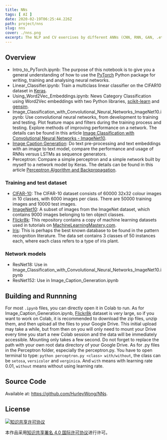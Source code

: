 ```yaml
---
title: NNs
tags: [ AI ]
date: 2020-02-19T06:25:44.226Z
path: project/nns
slug: nns
cover: ./nns.png
excerpt: The NLP and CV exercises by different ANNs (CNN, RNN, GAN, .etc).
---
```


## Overview
* Intro_to_PyTorch.ipynb: The purpose of this notebook is to give you a general understanding of how to use the [PyTorch](https://pytorch.org/) Python package for writing, training and analysing neural networks.
* Linear_Classifier.ipynb: Train a multiclass linear classifier on the CIFAR10 dataset in [Keras](https://keras.io/).
* Using_Word2Vec_Embeddings.ipynb: News Category Classification using Word2Vec embeddings with two Python libraries, [scikit-learn](https://scikit-learn.org/stable/) and [gensim](https://radimrehurek.com/gensim/).
* Image_Classification_with_Convolutional_Neural_Networks_ImageNet10.ipynb: Use convolutional neural networks, from development to training and testing. Plot feature maps and filters during the training process and testing. Explore methods of improving performance on a network. The details can be found in this article [Image Classification with Convolutional Neural Networks - ImageNet10](https://blog.withh.life/2020/03/image-classification-cnn/).
* [Image Caption Generation](Image_Caption_Generation.ipynb): Do text pre-processing and text embeddings with an image to text model, compare the performance and usage of RNNs versus LSTMs as sequence generators.
* Perceptron: Compare a simple perceptron and a simple network built by myself to a network model by Keras. The details can be found in this article [Perceptron Algorithm and Backpropagation](https://blog.withh.life/2020/04/iris-perceptron-backpropagation/).

### Training and test dataset
* [CIFAR-10](https://www.cs.toronto.edu/~kriz/cifar.html): The CIFAR-10 dataset consists of 60000 32x32 colour images in 10 classes, with 6000 images per class. There are 50000 training images and 10000 test images.
* [ImageNet10](https://github.com/MohammedAlghamdi/imagenet10): A subset of images from the ImageNet dataset, which contains 9000 images belonging to ten object classes.
* [Flickr8k](https://github.com/jbrownlee/Datasets/releases/tag/Flickr8k): This repository contains a copy of machine learning datasets used in tutorials on [MachineLearningMastery.com](https://machinelearningmastery.com/).
* [Iris](http://archive.ics.uci.edu/ml/datasets/iris): This is perhaps the best known database to be found in the pattern recognition literature.  The data set contains 3 classes of 50 instances each, where each class refers to a type of iris plant.

### Network models
* ResNet18: Use in Image_Classification_with_Convolutional_Neural_Networks_ImageNet10.ipynb
* ResNet152: Use in Image_Caption_Generation.ipynb

## Building and Runnning
For most `.ipynb` files, you can directly open it in Colab to run.
As for Image_Caption_Generation.ipynb, [Flickr8k](https://github.com/jbrownlee/Datasets/releases/tag/Flickr8k) dataset is very large, so if you want to work on Colab, it is recommended to download the zip files, unzip them, and then upload all the files to your Google Drive. This initial upload may take a while, but from then on you will only need to mount your Drive every time you start a new Colab session and the data will be immediately accessible. Mounting only takes a few second. Do not forget to replace the path with your own root data directory of your Google Drive.
As for .py files in the Perceptron folder, especially the perceptron.py. You have to open terminal to type: `python perceptron.py <class> with/without`, the class can be `setosa`, `versicolor` and `verginica`. And `with` means with learning rate 0.01, `without` means without using learning rate.

## Source Code

Available at: https://github.com/HurleyWong/NNs.

## License
<a rel="license" href="http://creativecommons.org/licenses/by/4.0/"><img alt="知识共享许可协议" style="border-width:0" src="https://i.creativecommons.org/l/by/4.0/88x31.png" /></a>

本作品采用<a rel="license" href="http://creativecommons.org/licenses/by/4.0/">知识共享署名 4.0 国际许可协议</a>进行许可。